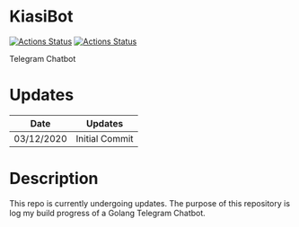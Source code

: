 # KiasiBot

[![Actions Status](https://github.com/gabrielleeyj/KiasiBot/workflows/Test%20Go/badge.svg)](https://github.com/gabrielleeyj/KiasiBot/actions)
[![Actions Status](https://github.com/gabrielleeyj/KiasiBot/workflows/README%20Info%20Update/badge.svg)](https://github.com/gabrielleeyj/KiasiBot/actions)

Telegram Chatbot

# Updates
| Date     |      Updates      | 
|----------|:-------------:|
| 03/12/2020 |  Initial Commit |

# Description

This repo is currently undergoing updates. The purpose of this repository is log my build progress of a Golang Telegram Chatbot.

